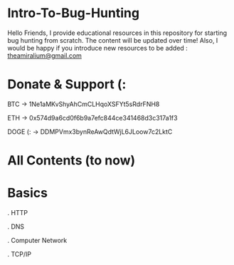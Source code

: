 # Intro-To-Bug-Hunting
Hello Friends, I provide educational resources in this repository for starting bug hunting from scratch. The content will be updated over time! Also, I would be happy if you introduce new resources to be added : theamiralium@gmail.com 
# Donate & Support (:
  BTC -> 1Ne1aMKvShyAhCmCLHqoXSFYt5sRdrFNH8

  ETH -> 0x574d9a6cd0f6b9a7efc844ce341468d3c317a1f3

  DOGE (: -> DDMPVmx3bynReAwQdtWjL6JLoow7c2LktC
# All Contents (to now)
  # Basics
  . HTTP
  
  . DNS
  
  . Computer Network
  
  . TCP/IP
